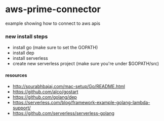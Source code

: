 # aws-prime-connector
example showing how to connect to aws apis

### new install steps
* install go (make sure to set the GOPATH)
* install dep
* install serverless 
* create new serverless project (make sure you're under $GOPATH/src)

#### resources
* http://sourabhbajaj.com/mac-setup/Go/README.html
* https://github.com/alco/gostart
* https://github.com/golang/dep
* https://serverless.com/blog/framework-example-golang-lambda-support/
* https://github.com/serverless/serverless-golang


